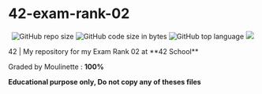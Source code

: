 # 42-exam-rank-02
<p align="center"> 
<img alt="GitHub repo size" src="https://img.shields.io/github/repo-size/bycop/42-exam-rank-02">
<img alt="GitHub code size in bytes" src="https://img.shields.io/github/languages/code-size/bycop/42-exam-rank-02">
<img alt="GitHub top language" src="https://img.shields.io/github/languages/top/bycop/42-exam-rank-02">
<img src="https://hits.seeyoufarm.com/api/count/incr/badge.svg?url=https%3A%2F%2Fgithub.com%2Fbycop%2F42-exam-rank-02%2F&count_bg=%233062F3&title_bg=%23555555&icon=&icon_color=%23E7E7E7&title=Views&edge_flat=false"/>
</p>
42 | My repository for my Exam Rank 02 at **42 School**

Graded by Moulinette : **100%**

**Educational purpose only, Do not copy any of theses files**
